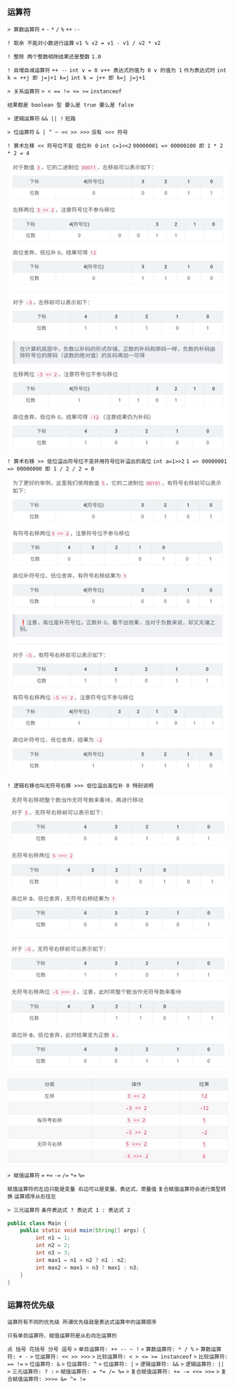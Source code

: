 `运算符`
--

`> 算数运算符` `+` `-` `*` `/` `%` `++` `--`

`! 取余 不能对小数进行运算` `v1 % v2 = v1 - v1 / v2 * v2` 

`! 整除 两个整数相除结果还是整数` `1.0`

`! 自增自减运算符` `++ --` `int v = 0 v++ 表达式的值为 0 v 的值为 1` `作为表达式时` `int k = ++j 即 j=j+1 k=j` `int k = j++ 即 k=j j=j+1`

`> 关系运算符` `> < == != <= >=` `instanceof`

`结果都是 boolean 型 要么是 true 要么是 false`

`> 逻辑运算符` `&& || !` `短路`

`> 位运算符` `& | ^ ~ << >> >>>` `没有 <<< 符号`

`! 算术左移 << 符号位不变 低位补 0` `int c=1<<2` `00000001 => 00000100 即 1 * 2 * 2 = 4`

![有符号左移](../naturalResources/img/003-img/001.png)

`! 算术右移 >> 低位溢出符号位不变并用符号位补溢出的高位` `int a=1>>2` `1 => 00000001 => 00000000 即 1 / 2 / 2 = 0`

![有符号右移](../naturalResources/img/003-img/002.png)

`! 逻辑右移也叫无符号右移 >>> 低位溢出高位补 0 特别说明`

![无符号右移](../naturalResources/img/003-img/003.png)

![总结](../naturalResources/img/003-img/004.png)

`> 赋值运算符` `=` `+=` `-=` `/=` `*=` `%=`

`赋值运算符的左边只能是变量 右边可以是变量、表达式、常量值` `复合赋值运算符会进行类型转换` `运算顺序从右往左`

`> 三元运算符` `条件表达式 ? 表达式 1 : 表达式 2`

```java
public class Main {
	public static void main(String[] args) {
		 int n1 = 1;
		 int n2 = 2;
		 int n3 = 3;
		 int max1 = n1 > n2 ? n1 : n2;
		 int max2 = max1 > n3 ? max1 : n3;
	}
}
```

`运算符优先级`
--

`运算符有不同的优先级 所谓优先级就是表达式运算中的运算顺序`

`只有单目运算符、赋值运算符是从右向左运算的`

`点 括号 花括号 分号 逗号` `>` `单目运算符: ++ -- ~ !` `>` `算数运算符: * / %` `>` `算数运算符: + -` `>` `位运算符: << >> >>>` `>` `比较运算符: < > <= >= instanceof` `>` `比较运算符: == !=` `>` `位运算符: &` `>` `位运算符: ^` `>` `位运算符: |` `>` `逻辑运算符: &&` `>` `逻辑运算符: ||` `>` `三元运算符: ? :` `>` `赋值运算符: = *= /= %=` `>` `复合赋值运算符: += -= <<= >>=` `>` `复合赋值运算符: >>>= &= ^= !=`

